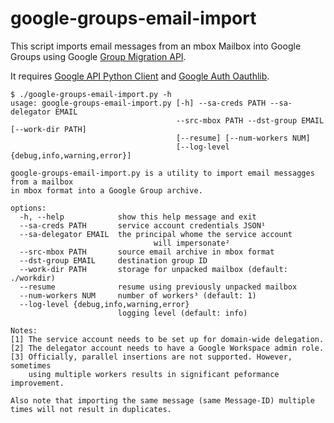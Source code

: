 # google-groups-email-import

This script imports email messages from an mbox Mailbox into Google Groups
using Google [Group Migration API](https://googleapis.github.io/google-api-python-client/docs/dyn/groupsmigration_v1.html).

It requires [Google API Python Client](https://github.com/googleapis/google-api-python-client)
and [Google Auth Oauthlib](https://github.com/googleapis/google-auth-library-python-oauthlib/).

```
$ ./google-groups-email-import.py -h
usage: google-groups-email-import.py [-h] --sa-creds PATH --sa-delegator EMAIL 
                                     --src-mbox PATH --dst-group EMAIL [--work-dir PATH]
                                     [--resume] [--num-workers NUM] 
                                     [--log-level {debug,info,warning,error}]

google-groups-email-import.py is a utility to import email messagges from a mailbox
in mbox format into a Google Group archive.

options:
  -h, --help            show this help message and exit
  --sa-creds PATH       service account credentials JSON¹
  --sa-delegator EMAIL  the principal whome the service account
                                will impersonate²
  --src-mbox PATH       source email archive in mbox format
  --dst-group EMAIL     destination group ID
  --work-dir PATH       storage for unpacked mailbox (default: ./workdir)
  --resume              resume using previously unpacked mailbox
  --num-workers NUM     number of workers³ (default: 1)
  --log-level {debug,info,warning,error}
                        logging level (default: info)

Notes:
[1] The service account needs to be set up for domain-wide delegation.
[2] The delegator account needs to have a Google Workspace admin role.
[3] Officially, parallel insertions are not supported. However, sometimes
    using multiple workers results in significant peformance improvement.

Also note that importing the same message (same Message-ID) multiple
times will not result in duplicates.
